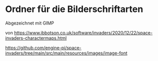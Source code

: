 # Ordner für die Bilderschriftarten

Abgezeichnet mit GIMP

von
https://www.ibbotson.co.uk/software/invaders/2020/12/22/space-invaders-charactermaps.html

https://github.com/engine-pi/space-invaders/tree/main/src/main/resources/images/image-font

